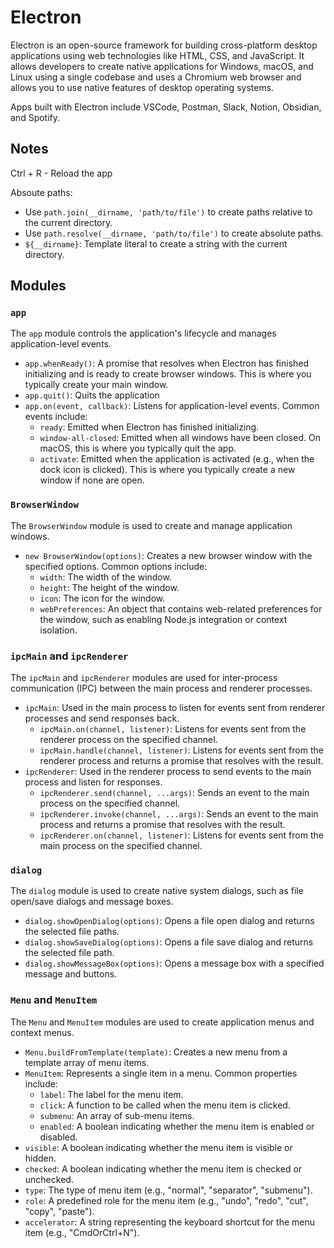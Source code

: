 # Electron

Electron is an open-source framework for building cross-platform desktop applications using web technologies like HTML, CSS, and JavaScript. It allows developers to create native applications for Windows, macOS, and Linux using a single codebase and uses a Chromium web browser and allows you to use native features of desktop operating systems.

Apps built with Electron include VSCode, Postman, Slack, Notion, Obsidian, and Spotify.

## Notes

Ctrl + R - Reload the app

Absoute paths:
- Use `path.join(__dirname, 'path/to/file')` to create paths relative to the current directory.
- Use `path.resolve(__dirname, 'path/to/file')` to create absolute paths.
- `${__dirname}`: Template literal to create a string with the current directory.

## Modules

### `app`

The `app` module controls the application's lifecycle and manages application-level events.

- `app.whenReady()`: A promise that resolves when Electron has finished initializing and is ready to create browser windows. This is where you typically create your main window.
- `app.quit()`: Quits the application
- `app.on(event, callback)`: Listens for application-level events. Common events include:
  - `ready`: Emitted when Electron has finished initializing.
  - `window-all-closed`: Emitted when all windows have been closed. On macOS, this is where you typically quit the app.
  - `activate`: Emitted when the application is activated (e.g., when the dock icon is clicked). This is where you typically create a new window if none are open.

### `BrowserWindow`

The `BrowserWindow` module is used to create and manage application windows.

- `new BrowserWindow(options)`: Creates a new browser window with the specified options. Common options include:
  - `width`: The width of the window.
  - `height`: The height of the window.
  - `icon`: The icon for the window.
  - `webPreferences`: An object that contains web-related preferences for the window, such as enabling Node.js integration or context isolation.

### `ipcMain` and `ipcRenderer`

The `ipcMain` and `ipcRenderer` modules are used for inter-process communication (IPC) between the main process and renderer processes.

- `ipcMain`: Used in the main process to listen for events sent from renderer processes and send responses back.
  - `ipcMain.on(channel, listener)`: Listens for events sent from the renderer process on the specified channel.
  - `ipcMain.handle(channel, listener)`: Listens for events sent from the renderer process and returns a promise that resolves with the result.
- `ipcRenderer`: Used in the renderer process to send events to the main process and listen for responses.
  - `ipcRenderer.send(channel, ...args)`: Sends an event to the main process on the specified channel.
  - `ipcRenderer.invoke(channel, ...args)`: Sends an event to the main process and returns a promise that resolves with the result.
  - `ipcRenderer.on(channel, listener)`: Listens for events sent from the main process on the specified channel.

### `dialog`

The `dialog` module is used to create native system dialogs, such as file open/save dialogs and message boxes.

- `dialog.showOpenDialog(options)`: Opens a file open dialog and returns the selected file paths.
- `dialog.showSaveDialog(options)`: Opens a file save dialog and returns the selected file path.
- `dialog.showMessageBox(options)`: Opens a message box with a specified message and buttons.

### `Menu` and `MenuItem`

The `Menu` and `MenuItem` modules are used to create application menus and context menus.

- `Menu.buildFromTemplate(template)`: Creates a new menu from a template array of menu items.
- `MenuItem`: Represents a single item in a menu. Common properties include:
  - `label`: The label for the menu item.
  - `click`: A function to be called when the menu item is clicked.
  - `submenu`: An array of sub-menu items.
  - `enabled`: A boolean indicating whether the menu item is enabled or disabled.
- `visible`: A boolean indicating whether the menu item is visible or hidden.
- `checked`: A boolean indicating whether the menu item is checked or unchecked.
- `type`: The type of menu item (e.g., "normal", "separator", "submenu").
- `role`: A predefined role for the menu item (e.g., "undo", "redo", "cut", "copy", "paste").
- `accelerator`: A string representing the keyboard shortcut for the menu item (e.g., "CmdOrCtrl+N").


